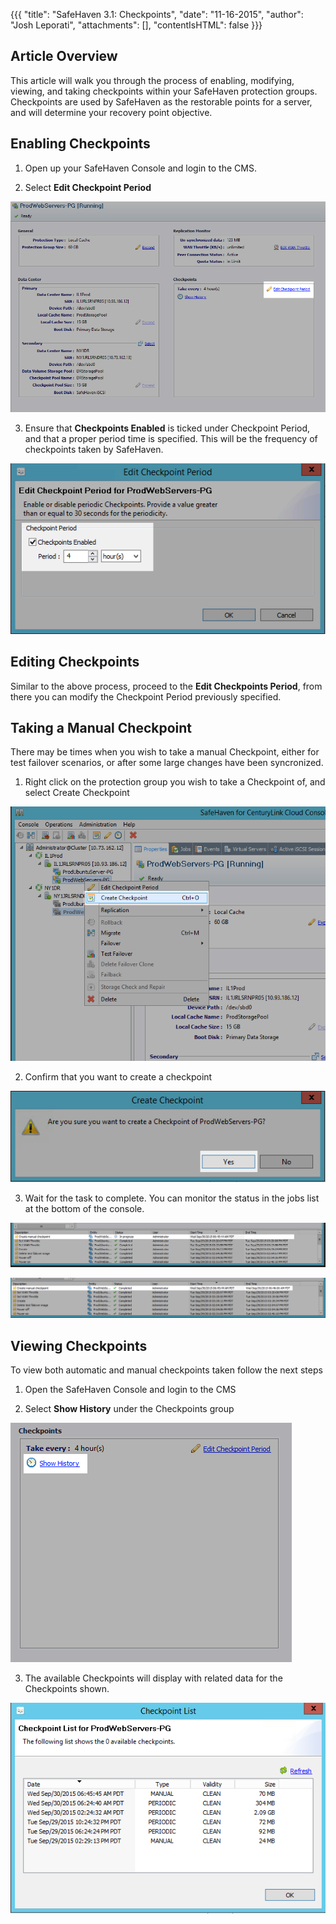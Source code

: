 {{{
  "title": "SafeHaven 3.1: Checkpoints",
  "date": "11-16-2015",
  "author": "Josh Leporati",
  "attachments": [],
  "contentIsHTML": false
}}}

## Article Overview
This article will walk you through the process of enabling, modifying, viewing, and taking checkpoints within your SafeHaven protection groups.  Checkpoints are used by SafeHaven as the restorable points for a
server, and will determine your recovery point objective.

## Enabling Checkpoints

1. Open up your SafeHaven Console and login to the CMS.

2. Select **Edit Checkpoint Period**

  ![Edit Checkpoints](../images/SAHA31-Checkpoints-1.png)

3. Ensure that **Checkpoints Enabled** is ticked under Checkpoint Period, and that a proper period time is specified.  This will be the frequency of checkpoints taken by SafeHaven.

  ![Checkpoints Enabled](../images/SAHA31-Checkpoints-2.png)

## Editing Checkpoints

Similar to the above process, proceed to the **Edit Checkpoints Period**, from there you can modify the Checkpoint Period previously specified.

## Taking a Manual Checkpoint

There may be times when you wish to take a manual Checkpoint, either for test failover scenarios, or after some large changes have been syncronized.

1. Right click on the protection group you wish to take a Checkpoint of, and select Create Checkpoint

  ![Create Checkpoints](../images/SAHA31-Checkpoints-3.png)

2. Confirm that you want to create a checkpoint

  ![Confirm Checkpoints](../images/SAHA31-Checkpoints-4.png)


3. Wait for the task to complete.  You can monitor the status in the jobs list at the bottom of the console.

  ![InProgress Checkpoints](../images/SAHA31-Checkpoints-5.png)

  ![Completed Checkpoints](../images/SAHA31-Checkpoints-6.png)

## Viewing Checkpoints

To view both automatic and manual checkpoints taken follow the next steps

1. Open the SafeHaven Console and login to the CMS

2. Select **Show History** under the Checkpoints group

  ![Show History Checkpoints](../images/SAHA31-Checkpoints-7.png)

3. The available Checkpoints will display with related data for the Checkpoints shown.

  ![Listed Checkpoints](../images/SAHA31-Checkpoints-8.png)

